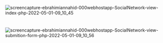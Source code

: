![screencapture-ebrahimiannahid-000webhostapp-SocialNetwork-view-index-php-2022-05-01-09_10_45](https://user-images.githubusercontent.com/82975802/166132498-6216fb5a-e08a-464d-91e1-3ad777dfdf91.png)

#

![screencapture-ebrahimiannahid-000webhostapp-SocialNetwork-view-submition-form-php-2022-05-01-09_10_56](https://user-images.githubusercontent.com/82975802/166132501-ff72732b-b77c-4ef7-b294-762b595dde61.png)
